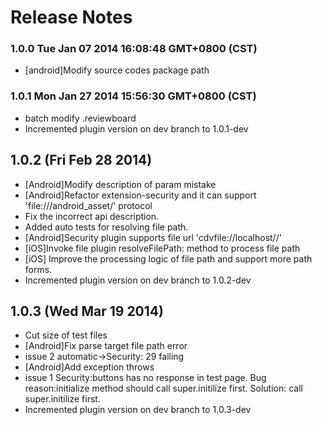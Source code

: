 <!--
#
# Copyright 2012-2013, Polyvi Inc. (http://polyvi.github.io/openxface)
# This program is distributed under the terms of the GNU General Public License.
# 
# This file is part of xFace.
# 
# xFace is free software: you can redistribute it and/or modify
# it under the terms of the GNU General Public License as published by
# the Free Software Foundation, either version 3 of the License, or
# (at your option) any later version.
# 
# xFace is distributed in the hope that it will be useful,
# but WITHOUT ANY WARRANTY; without even the implied warranty of
# MERCHANTABILITY or FITNESS FOR A PARTICULAR PURPOSE.  See the
# GNU General Public License for more details.
# 
# You should have received a copy of the GNU General Public License
# along with xFace.  If not, see <http://www.gnu.org/licenses/>.
#
-->

# Release Notes
### 1.0.0 Tue Jan 07 2014 16:08:48 GMT+0800 (CST)
 *  [android]Modify source codes package path
### 1.0.1 Mon Jan 27 2014 15:56:30 GMT+0800 (CST)
 *  batch modify .reviewboard
 *  Incremented plugin version on dev branch to 1.0.1-dev

## 1.0.2 (Fri Feb 28 2014)


 *  [Android]Modify description of param mistake
 *  [Android]Refactor extension-security and it can support 'file:///android_asset/' protocol
 *  Fix the incorrect api description.
 *  Added auto tests for resolving file path.
 *  [Android]Security plugin supports file url 'cdvfile://localhost/<filesystemType>/<path to file>'
 *  [iOS]Invoke file plugin resolveFilePath: method to process file path
 *  [iOS] Improve the processing logic of file path and support more path forms.
 *  Incremented plugin version on dev branch to 1.0.2-dev


## 1.0.3 (Wed Mar 19 2014)


 *  Cut size of test files
 *  [Android]Fix parse target file path error
 *  issue 2 automatic->Security: 29 failing
 *  [Android]Add exception throws
 *  issue 1 Security:buttons has no response in test page. Bug reason:initialize method should call super.initilize first. Solution: call super.initilize first.
 *  Incremented plugin version on dev branch to 1.0.3-dev
